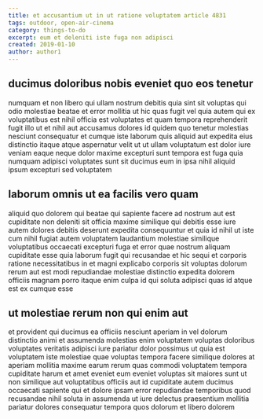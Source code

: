 ```yaml
---
title: et accusantium ut in ut ratione voluptatem article 4831
tags: outdoor, open-air-cinema
category: things-to-do
excerpt: eum et deleniti iste fuga non adipisci
created: 2019-01-10
author: author1
---
```


## ducimus doloribus nobis eveniet quo eos tenetur

numquam et non libero qui ullam nostrum debitis quia sint sit voluptas qui odio molestiae beatae et error mollitia ut hic quas fugit vel quia autem qui ex voluptatibus est nihil officia est voluptates et quam tempora reprehenderit fugit illo ut et nihil aut accusamus dolores id quidem quo tenetur molestias nesciunt consequatur et cumque iste laborum quis aliquid aut expedita eius distinctio itaque atque aspernatur velit ut ut ullam voluptatum est dolor iure veniam eaque neque dolor maxime excepturi sunt tempora est fuga quia numquam adipisci voluptates sunt sit ducimus eum in ipsa nihil aliquid ipsum excepturi sed voluptatem

## laborum omnis ut ea facilis vero quam

aliquid quo dolorem qui beatae qui sapiente facere ad nostrum aut est cupiditate non deleniti sit officia maxime similique qui debitis esse iure autem dolores debitis deserunt expedita consequuntur et quia id nihil ut iste cum nihil fugiat autem voluptatem laudantium molestiae similique voluptatibus occaecati excepturi fuga et error quae nostrum aliquam cupiditate esse quia laborum fugit qui recusandae et hic sequi et corporis ratione necessitatibus in et magni explicabo corporis sit voluptas dolorum rerum aut est modi repudiandae molestiae distinctio expedita dolorem officiis magnam porro itaque enim culpa id qui soluta adipisci quas id atque est ex cumque esse

## ut molestiae rerum non qui enim aut

et provident qui ducimus ea officiis nesciunt aperiam in vel dolorum distinctio animi et assumenda molestias enim voluptatem voluptas doloribus voluptates veritatis adipisci iure pariatur dolor possimus ut quia est voluptatem iste molestiae quae voluptas tempora facere similique dolores at aperiam mollitia maxime earum rerum quas commodi voluptatem tempora cupiditate harum et amet eveniet eum eveniet voluptas sit maiores sunt ut non similique aut voluptatibus officiis aut id cupiditate autem ducimus occaecati sapiente qui et dolore ipsam error repudiandae temporibus quod recusandae nihil soluta in assumenda ut iure delectus praesentium mollitia pariatur dolores consequatur tempora quos dolorum et libero dolorem
